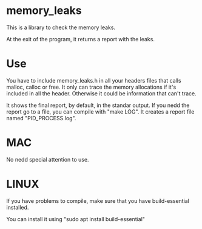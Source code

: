 # memory_leaks

This is a library to check the memory leaks.

At the exit of the program, it returns a report with the leaks.

# Use

You have to include memory_leaks.h in all your headers files that calls malloc, calloc or free.
It only can trace the memory allocations if it's included in all the header. Otherwise it could be information that can't trace.

It shows the final report, by default, in the standar output.
If you nedd the report go to a file, you can compile with "make LOG".
It creates a report file named "PID_PROCESS.log".

# MAC

No nedd special attention to use.

# LINUX

If you have problems to compile, make sure that you have build-essential installed.

You can install it using "sudo apt install build-essential"
